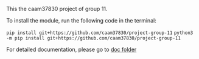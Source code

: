 This the caam37830 project of group 11. 

To install the module, run the following code in the terminal:

 `pip install git+https://github.com/caam37830/project-group-11`
`python3 -m pip install git+https://github.com/caam37830/project-group-11`

For detailed documentation, please go to [doc folder](doc/)